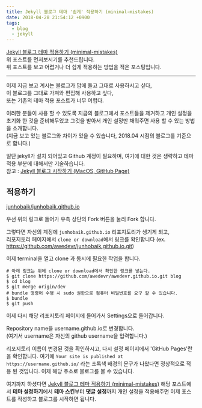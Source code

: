 ```yaml
---
title: Jekyll 블로그 테마 '쉽게' 적용하기 (minimal-mistakes)
date: 2018-04-28 21:54:12 +0900
tags:
  - blog
  - jekyll
---
```


[Jekyll 블로그 테마 적용하기 (minimal-mistakes)](https://junhobaik.github.io/jekyll-apply-theme/)  
위 포스트를 먼저보시기를 추천드립니다.  
위 포스트를 보고 어렵거나 더 쉽게 적용하는 방법을 적은 포스팅입니다.

---

이제 지금 보고 계시는 블로그가 맘에 들고 그대로 사용하시고 싶다,  
이 블로그를 그대로 가져와 편집해 사용하고 싶다,  
또는 기존의 테마 적용 포스트가 너무 어렵다.

이러한 분들이 사용 할 수 있도록
지금의 블로그에서 포스트들을 제거하고 개인 설정을 초기화 한 것을 준비해두었고
그것을 받아서 개인 설정만 채워주면 사용 할 수 있는 방법을 소개합니다.  
(지금 보고 있는 블로그와 차이가 있을 수 있습니다,
2018.04 시점의 블로그를 기준으로 합니다.)

일단 jekyll가 설치 되어있고 Github 계정이 필요하며,
여기에 대한 것은 생략하고 테마 적용 부분에 대해서만 기술하습니다.  
참고 : [Jekyll 블로그 시작하기 (MacOS, GitHub Page)](https://junhobaik.github.io/start-jekyll-blog/)


## 적용하기

[junhobaik/junhobaik.github.io](https://github.com/junhobaik/junhobaik.github.io)

우선 위의 링크로 들어가 우측 상단의 Fork 버튼을 눌러 Fork 합니다.

그렇다면 자신의 계정에 `junhobaik.github.io` 리포지토리가 생기게 되고,  
리포지토리 페이지에서 `clone or download`에서 링크를 확인합니다 (ex. https://github.com/awedevr/junhobaik.github.io.git)

이제 terminal을 열고 clone 과 동시에 필요한 작업을 합니다.

```shell
# 아래 링크는 위에 clone or download에서 확인한 링크를 넣는다.
$ git clone https://github.com/awedevr/awedevr.github.io.git blog
$ cd blog
$ git merge origin/dev
# bundle 명령어 수행 시 sudo 권한으로 컴퓨터 비밀번호를 요구 할 수 있습니다.
$ bundle
$ git push
```

이제 다시 해당 리포지토리 페이지에 들어가서 Settings으로 들어갑니다.

Repository name을 username.github.io로 변경합니다.  
(여기서 username은 자신의 github username을 입력합니다.)

리포지토리 이름이 변경된 것을 확인하시고,
다시 설정 페이지에서 'GitHub Pages'란을 확인합니다.
여기에 `Your site is published at https://username.github.io/` 라는 초록색 배경의 문구가 나왔다면 정상적으로 적용 된 것입니다. 이제 해당 주소로 블로그를 볼 수 있습니다.

여기까지 하셨다면 [Jekyll 블로그 테마 적용하기 (minimal-mistakes)](https://junhobaik.github.io/jekyll-apply-theme/) 해당 포스트에서 **테마 설정하기**에서 **테마 스킨**부터 **댓글 설정**까지 개인 설정을 적용해주면 이제 포스트를 작성하고 블로그를 시작하면 됩니다.
